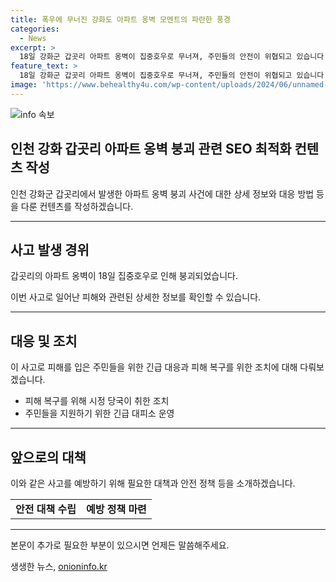 ```yaml
---
title: 폭우에 무너진 강화도 아파트 옹벽 모멘트의 파란한 풍경
categories:
  - News
excerpt: >
  18일 강화군 갑곳리 아파트 옹벽이 집중호우로 무너져, 주민들의 안전이 위협되고 있습니다.
feature_text: >
  18일 강화군 갑곳리 아파트 옹벽이 집중호우로 무너져, 주민들의 안전이 위협되고 있습니다.
image: 'https://www.behealthy4u.com/wp-content/uploads/2024/06/unnamed-file.png'
---
```


<p><img src="https://www.behealthy4u.com/wp-content/uploads/2024/06/unnamed-file.png" alt="info 속보" /></p>

<h2>인천 강화 갑곳리 아파트 옹벽 붕괴 관련 SEO 최적화 컨텐츠 작성</h2>

<p>인천 강화군 갑곳리에서 발생한 아파트 옹벽 붕괴 사건에 대한 상세 정보와 대응 방법 등을 다룬 컨텐츠를 작성하겠습니다.</p>

<hr />

<h2 data-ke-size="size26">사고 발생 경위</h2>

<p>갑곳리의 아파트 옹벽이 18일 집중호우로 인해 붕괴되었습니다.</p>

<p data-ke-size="size16">이번 사고로 일어난 피해와 관련된 상세한 정보를 확인할 수 있습니다.</p>

<hr />

<h2 data-ke-size="size26">대응 및 조치</h2>

<p>이 사고로 피해를 입은 주민들을 위한 긴급 대응과 피해 복구를 위한 조치에 대해 다뤄보겠습니다.</p>

<ul>
<li>피해 복구를 위해 시정 당국이 취한 조치</li>
<li>주민들을 지원하기 위한 긴급 대피소 운영</li>
</ul>

<hr />

<h2 data-ke-size="size26">앞으로의 대책</h2>

<p>이와 같은 사고를 예방하기 위해 필요한 대책과 안전 정책 등을 소개하겠습니다.</p>

<table>
  <tr>
    <td style="text-align: center; height: 17px;"><b>안전 대책 수립</b></td>
    <td style="text-align: center; height: 17px;"><b>예방 정책 마련</b></td>
  </tr>
</table>

<hr />

<p>본문이 추가로 필요한 부분이 있으시면 언제든 말씀해주세요.</p>
생생한 뉴스, <a href="https://onioninfo.kr" rel="dofollow">onioninfo.kr</a>


